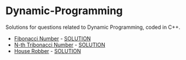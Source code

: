 # Dynamic-Programming
Solutions for questions related to Dynamic Programming, coded in C++. <br/>
* [Fibonacci Number](https://leetcode.com/problems/fibonacci-number/) - [SOLUTION](https://github.com/unnati109c/Dynamic-Programming/blob/main/1.%20Fibonacci%20Number%20(leetcode).cpp)
* [N-th Tribonacci Number](https://leetcode.com/problems/n-th-tribonacci-number/) - [SOLUTION](https://github.com/unnati109c/Dynamic-Programming/blob/main/4.%20N-th%20Tribonacci%20Number%20(leetcode).cpp)
* [House Robber](https://leetcode.com/problems/house-robber/) - [SOLUTION](https://github.com/unnati109c/Dynamic-Programming/blob/main/2.%20House%20Robber%20(leetcode).cpp)
